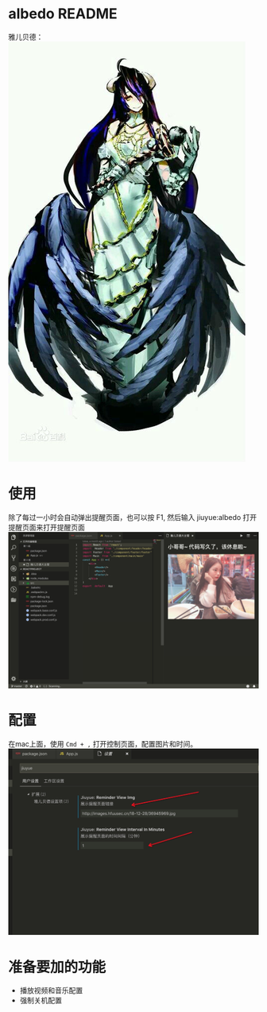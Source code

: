 # albedo README
雅儿贝德：
![](images/albedo.jpg)
# 使用
除了每过一小时会自动弹出提醒页面，也可以按 F1, 然后输入 jiuyue:albedo 打开提醒页面来打开提醒页面
![](images/2.jpeg)
# 配置
在mac上面，使用 `Cmd + ,` 打开控制页面，配置图片和时间。 
![](images/1.jpg)

# 准备要加的功能
* 播放视频和音乐配置
* 强制关机配置

